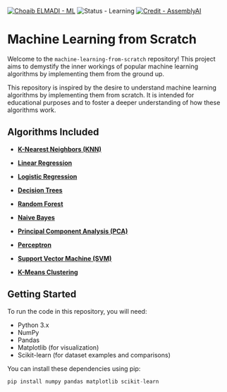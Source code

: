 [![Choaib ELMADI - ML](https://img.shields.io/badge/Choaib_ELMADI-ML-8800dd)](https://elmadichoaib.vercel.app) ![Status - Learning](https://img.shields.io/badge/Status-Learning-2bd729) [![Credit - AssemblyAI](https://img.shields.io/badge/Credit-AssemblyAI-3b8af2)](https://www.youtube.com/@AssemblyAI)

# Machine Learning from Scratch

Welcome to the `machine-learning-from-scratch` repository! This project aims to demystify the inner workings of popular machine learning algorithms by implementing them from the ground up.

This repository is inspired by the desire to understand machine learning algorithms by implementing them from scratch. It is intended for educational purposes and to foster a deeper understanding of how these algorithms work.

## Algorithms Included

- [**K-Nearest Neighbors (KNN)**](./K-Nearest%20Neighbors)

- [**Linear Regression**](./README.md)

- [**Logistic Regression**](./README.md)

- [**Decision Trees**](./README.md)

- [**Random Forest**](./README.md)

- [**Naive Bayes**](./README.md)

- [**Principal Component Analysis (PCA)**](./README.md)

- [**Perceptron**](./README.md)

- [**Support Vector Machine (SVM)**](./README.md)

- [**K-Means Clustering**](./README.md)

## Getting Started

To run the code in this repository, you will need:

- Python 3.x
- NumPy
- Pandas
- Matplotlib (for visualization)
- Scikit-learn (for dataset examples and comparisons)

You can install these dependencies using pip:

```python
pip install numpy pandas matplotlib scikit-learn
```

